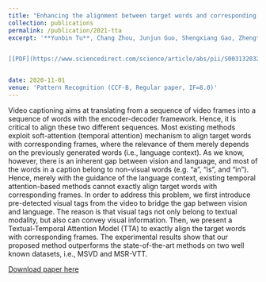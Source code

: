 ```yaml
---
title: "Enhancing the alignment between target words and corresponding frames for video captioning"
collection: publications
permalink: /publication/2021-tta
excerpt: '**Yunbin Tu**, Chang Zhou, Junjun Guo, Shengxiang Gao, Zhengtao Yu.


[[PDF](https://www.sciencedirect.com/science/article/abs/pii/S0031320320305057) [Code](https://github.com/tuyunbin/Enhancing-the-Alignment-between-Target-Words-and-Corresponding-Frames-for-Video-Captioning)]'


date: 2020-11-01
venue: 'Pattern Recognition (CCF-B, Regular paper, IF=8.0)'
---
```


Video captioning aims at translating from a sequence of video frames into a sequence of words with the encoder-decoder framework. Hence, it is critical to align these two different sequences. Most existing methods exploit soft-attention (temporal attention) mechanism to align target words with corresponding frames, where the relevance of them merely depends on the previously generated words (i.e., language context). As we know, however, there is an inherent gap between vision and language, and most of the words in a caption belong to non-visual words (e.g. “a”, “is”, and “in”). Hence, merely with the guidance of the language context, existing temporal attention-based methods cannot exactly align target words with corresponding frames. In order to address this problem, we first introduce pre-detected visual tags from the video to bridge the gap between vision and language. The reason is that visual tags not only belong to textual modality, but also can convey visual information. Then, we present a Textual-Temporal Attention Model (TTA) to exactly align the target words with corresponding frames. The experimental results show that our proposed method outperforms the state-of-the-art methods on two well known datasets, i.e., MSVD and MSR-VTT.


[Download paper here](https://www.sciencedirect.com/science/article/abs/pii/S0031320320305057)
